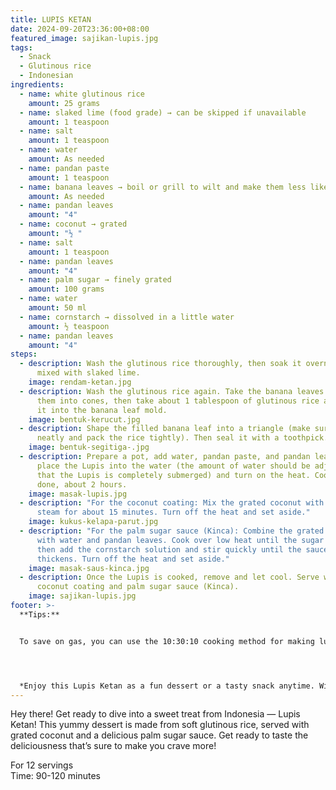 ```yaml
---
title: LUPIS KETAN
date: 2024-09-20T23:36:00+08:00
featured_image: sajikan-lupis.jpg
tags:
  - Snack
  - Glutinous rice
  - Indonesian
ingredients:
  - name: white glutinous rice
    amount: 25 grams
  - name: slaked lime (food grade) → can be skipped if unavailable
    amount: 1 teaspoon
  - name: salt
    amount: 1 teaspoon
  - name: water
    amount: As needed
  - name: pandan paste
    amount: 1 teaspoon
  - name: banana leaves → boil or grill to wilt and make them less likely to tear
    amount: As needed
  - name: pandan leaves
    amount: "4"
  - name: coconut → grated
    amount: "½ "
  - name: salt
    amount: 1 teaspoon
  - name: pandan leaves
    amount: "4"
  - name: palm sugar → finely grated
    amount: 100 grams
  - name: water
    amount: 50 ml
  - name: cornstarch → dissolved in a little water
    amount: ½ teaspoon
  - name: pandan leaves
    amount: "4"
steps:
  - description: Wash the glutinous rice thoroughly, then soak it overnight in water
      mixed with slaked lime.
    image: rendam-ketan.jpg
  - description: Wash the glutinous rice again. Take the banana leaves and shape
      them into cones, then take about 1 tablespoon of glutinous rice and place
      it into the banana leaf mold.
    image: bentuk-kerucut.jpg
  - description: Shape the filled banana leaf into a triangle (make sure to mold it
      neatly and pack the rice tightly). Then seal it with a toothpick.
    image: bentuk-segitiga-.jpg
  - description: Prepare a pot, add water, pandan paste, and pandan leaves. Then,
      place the Lupis into the water (the amount of water should be adjusted so
      that the Lupis is completely submerged) and turn on the heat. Cook until
      done, about 2 hours.
    image: masak-lupis.jpg
  - description: "For the coconut coating: Mix the grated coconut with salt. Then
      steam for about 15 minutes. Turn off the heat and set aside."
    image: kukus-kelapa-parut.jpg
  - description: "For the palm sugar sauce (Kinca): Combine the grated palm sugar
      with water and pandan leaves. Cook over low heat until the sugar melts,
      then add the cornstarch solution and stir quickly until the sauce
      thickens. Turn off the heat and set aside."
    image: masak-saus-kinca.jpg
  - description: Once the Lupis is cooked, remove and let cool. Serve with the
      coconut coating and palm sugar sauce (Kinca).
    image: sajikan-lupis.jpg
footer: >-
  **Tips:**


  To save on gas, you can use the 10:30:10 cooking method for making lupis. Cook for 10 minutes (starting from when the water boils), turn off the heat. Let the lupis sit in the covered pot for 30 minutes. After that, cook for another 10 minutes, then turn off the heat. Let it sit in the pot until the water cools down.




  *Enjoy this Lupis Ketan as a fun dessert or a tasty snack anytime. With its sweet, savory, and chewy goodness, it’s sure to hit the spot. Have fun making it, and may every bite be tastilicious!*
---
```

Hey there! Get ready to dive into a sweet treat from Indonesia — Lupis Ketan! This yummy dessert is made from soft glutinous rice, served with grated coconut and a delicious palm sugar sauce. Get ready to taste the deliciousness that’s sure to make you crave more!

For 12 servings\
Time: 90-120 minutes
